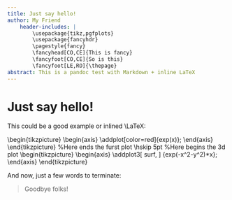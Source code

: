 ```yaml
---
title: Just say hello!
author: My Friend
	header-includes: |
	    \usepackage{tikz,pgfplots}
	    \usepackage{fancyhdr}
	    \pagestyle{fancy}
	    \fancyhead[CO,CE]{This is fancy}
	    \fancyfoot[CO,CE]{So is this}
	    \fancyfoot[LE,RO]{\thepage}
abstract: This is a pandoc test with Markdown + inline LaTeX
---
```


Just say hello!
===============

This could be a good example or inlined \LaTeX:

\begin{tikzpicture}
\begin{axis}
\addplot[color=red]{exp(x)};
\end{axis}
\end{tikzpicture}
%Here ends the furst plot
\hskip 5pt
%Here begins the 3d plot
\begin{tikzpicture}
\begin{axis}
\addplot3[
    surf,
]
{exp(-x^2-y^2)*x};
\end{axis}
\end{tikzpicture}

And now, just a few words to terminate:

> Goodbye folks!
